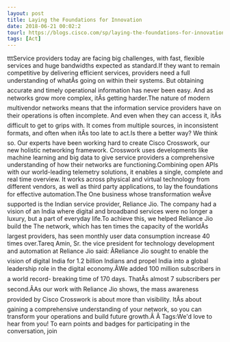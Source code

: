 ```yaml
---
layout: post
title: Laying the Foundations for Innovation
date: 2018-06-21 00:02:2
tourl: https://blogs.cisco.com/sp/laying-the-foundations-for-innovation
tags: [Act]
---
```

tttService providers today are facing big challenges, with fast, flexible services and huge bandwidths expected as standard.If they want to remain competitive by delivering efficient services, providers need a full understanding of whatÂs going on within their systems. But obtaining accurate and timely operational information has never been easy. And as networks grow more complex, itÂs getting harder.The nature of modern multivendor networks means that the information service providers have on their operations is often incomplete. And even when they can access it, itÂs difficult to get to grips with. It comes from multiple sources, in inconsistent formats, and often when itÂs too late to act.Is there a better way? We think so. Our experts have been working hard to create Cisco Crosswork, our new holistic networking framework. Crosswork uses developments like machine learning and big data to give service providers a comprehensive understanding of how their networks are functioning.Combining open APIs with our world-leading telemetry solutions, it enables a single, complete and real time overview. It works across physical and virtual technology from different vendors, as well as third party applications, to lay the foundations for effective automation.The One business whose transformation weÂve supported is the Indian service provider, Reliance Jio. The company had a vision of an India where digital and broadband services were no longer a luxury, but a part of everyday life.To achieve this, we helped Reliance Jio build the The network, which has ten times the capacity of the worldÂs largest providers, has seen monthly user data consumption increase 40 times over.Tareq Amin, Sr. the vice president for technology development and automation at Reliance Jio said: ÂReliance Jio sought to enable the vision of digital India for 1.2 billion Indians and propel India into a global leadership role in the digital economy.ÂWe added 100 million subscribers in a world record- breaking time of 170 days. ThatÂs almost 7 subscribers per second.ÂAs our work with Reliance Jio shows, the mass awareness provided by Cisco Crosswork is about more than visibility. ItÂs about gaining a comprehensive understanding of your network, so you can transform your operations and build future growth.Â Â Tags:We'd love to hear from you! To earn points and badges for participating in the conversation, join 